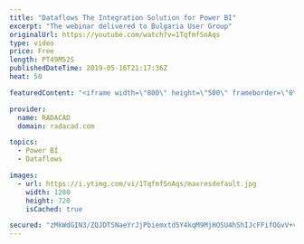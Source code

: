 ```yaml
---
title: "Dataflows The Integration Solution for Power BI"
excerpt: "The webinar delivered to Bulgaria User Group"
originalUrl: https://youtube.com/watch?v=1TqfmfSnAqs
type: video
price: Free
length: PT49M52S
publishedDateTime: 2019-05-16T21:17:36Z
heat: 50

featuredContent: "<iframe width=\"800\" height=\"500\" frameborder=\"0\" src=\"https://www.youtube.com/embed/1TqfmfSnAqs\" allow=\"accelerometer; autoplay; encrypted-media; gyroscope; picture-in-picture\" allowfullscreen></iframe>"

provider:
  name: RADACAD
  domain: radacad.com

topics:
  - Power BI
  - Dataflows

images:
  - url: https://i.ytimg.com/vi/1TqfmfSnAqs/maxresdefault.jpg
    width: 1280
    height: 720
    isCached: true

secured: "zMkWdGIN3/ZQJDTSNaeYrJjPbiemxtd5Y4kqM9MjHOSU4hShIJcFFifOGvV+vYgAhDvnrWzMuSGktzKU8ZeqxsLL43zbIGTZHT/RAoETxvftu/oN/8iXEiStp4ag2Ytj67zBT5wkkwiWVp3y5OrqxF+Ae0dSJnNWYKMDPJ4OHiIvmWjapEELbqLs996qnEVghM0DfMPswYXMZP4SN+BProq5bKRsFjgz+FVECQJS6iNOBwGANnUWsO18r3m5y3FpA3JovVBDl9Wn8ValbqD3dJGc0zRrZypm6E1CZaM4TiCMxOHQjjjF6pxtUThN2aPJ1r0VVP5t+rTupzXVej/DwBotsTRgNlotJVQ6vKi9wYPJL8doxdkXFjThusyYT5AhDY3gMMyUrbE2gl/hjVnEQKKH7Ytk1uj0hi6DxZrt8JI=;YEfz9gQ4c9N4/lmMsKvpdQ=="
---
```



